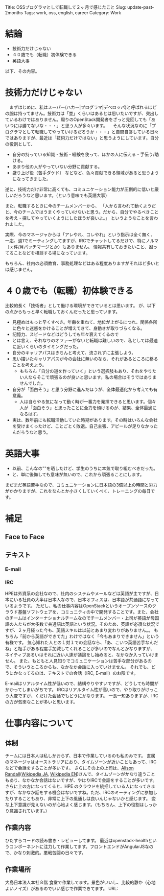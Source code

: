 Title: OSSプログラマとして転職して２ヶ月で感じたこと
Slug: update-past-2months
Tags: work, oss, english, career
Category: Work


# 結論

* 技術力だけじゃない
* ４０歳でも（転職）初体験できる
* 英語大事

以下、その内容。

# 技術力だけじゃない

　まずはじめに、私はスーパー(ハカー|プログラマ|デベロッパ)と呼ばれるほどの腕は持ってません。技術力は「並」くらいはあるとは思いたいですが、突出しているわけではありません。周りのOpenStack開発者をざっと見回しても「あいつには勝てないな・・・」と思う人が多々います。
　そんな状況なのに「プログラマとして転職してやっていけるだろうか・・・」と自問自答している日々ではありますが、最近は「技術力だけではない」と思うようにしています。自分の役割として、
* 自分の持っている知識・技術・経験を使って、ほかの人に伝える・手伝う/助ける。
* あまり他の人がやっていない分野に貢献する。
* 盛り上げ役（苦手ダケド）
などなど、色々貢献できる領域があると思うようになってきました。

逆に、技術力だけ非常に高くても、コミュニケーション能力が圧倒的に低いと厳しいだろうなと思います。（という意味でも英語大事）

また、転職するときに今のチームメンバーから、
「人から言われて動くようだと、今のチームではうまくやっていけないと思う。だから、自分でやるべきことを考え・探してやっていくようにしたほうが良いよ。」
というようなことを言われました。

実際、今のマネージャからは「アレやれ、コレやれ」という指示は全く無く、
一応、週1でミーティングしてますが、IRCでチャットしてるだけで、特にノルマ（ｘ件/月パッチマージとか）もありません。
情報共有しておきたいこと、困ってることなどを相談する場になっています。

もちろん、社内の必須教育、事務処理などはある程度ありますがそれほど多いとは感じません。


# ４０歳でも（転職）初体験できる
比較的長く「技術者」として働ける環境ができているとは思います。
が、以下の点からもっと早く転職しておくんだったと思っています。

  * 見極めはもっと早くすべき。年齢を重ねて、地位が上がるにつれ、関係各所に色々と迷惑をかけることが増えてきて、身動きが取りづらくなる。
  * 記憶力、スピードなどはどうしても年々衰えてくるので
  * とは言え、それなりのオファーがないと転職は難しいので、私としては最速に近いくらいのタイミングだった。
  * 自分のキャリアパスはきちんと考えて、流されずに主張しよう。
  * 思い描いたキャリアパスが今の会社に無いのなら、それがあるところに移ることを考えよう。
    * もちろん「自分の道を作っていく」という選択肢もあり、それをやりたい人ならそこで頑張るのが良いと思います。私の場合はそうではありませんでした。
  * 自分が「面白そう」と思う分野に進んだほうが、全体最適化から考えても有意義。
    * 人は自らやる気になって動く時が一番力を発揮できると思います。個々人が「面白そう」と思ったことに全力を傾けるのが、結果、全体最適になるはず。
  * 実は、数年前にも転職活動していた時期があります。その時はいろんな会社を受けまくったけど、ことごとく敗退。自己主張、アピールが足りなかったんだろうなと思う。


# 英語大事
  * 以前、こんなの""を晒したけど、学生のうちに本気で取り組むべきだった。
  * と、単に後悔しても意味が無いので、これから頑張ることにします。

まだまだ英語苦手なので、コミュニケーションに日本語の3倍以上の時間と労力がかかりますが、これをなんとか小さくしていくべく、トレーニングの毎日です。

# 補足

## Face to Face
## テキスト
### E-mail
### IRC
HPEは外資系の会社なので、社内のシステムやメールなどは英語が主ですが、日本にいる社員の大半は日本人なので、日本オフィスは、日本語が共通語になっているようです。
ただし、私の仕事内容はOpenStackというオープンソースのクラウド基盤ソフトウェアを、コミュニティの中で開発することです。また、会社のチームはインターナショナルチームなのでチームメンバー・上司が英語が母国語の人たちが大多数で共通語は英語という状況。そのため、英語が必須な状況ですが、２ヶ月経った今も、英語スキルは以前とあまり変わりがありません。。
もちろん「前から英語ができてた」わけではなく「今もあまりできません」という有様です。
気心知れた人との１対１での会話なら、「あ、こいつ英語苦手なんだね」と相手がある程度手加減してくれることが多いのでなんとかなりますが、
ネイティブあるいはそれに近い人達が議論をし始めると、なかなか入っていけません。
また、もともと人見知りでコミュニケーションは苦手な部分があるので、そういうところからも、なかなか会話に入っていけません。
それでも、どうにかなってるのは、テキストでの会話（IRC, E-mail）のお陰です。

E-mailはリアルタイム性が低いので、結構やりやすいですが、どうしても時間がかかってしまいがちです。
IRCはリアルタイム性が高いので、やり取りがけっこう大変ですが、くだけた会話でもどうにかなります。
一長一短ありますが、IRCの方が気楽なことが多いと思います。

# 仕事内容について
## 体制
チームには日本人は私しかおらず、日本で作業しているのも私のみです。
直属のマネージャはオーストラリアにおり、タイムゾーンが近いこともあって、IRCなどで会話をすることが多いです。
さらにその上の上司は、[Alison Randall](http://allisonrandal.com/)([Wikipedia JA](https://ja.wikipedia.org/wiki/%E3%82%A2%E3%83%AA%E3%82%BD%E3%83%B3%E3%83%BB%E3%83%A9%E3%83%B3%E3%83%80%E3%83%AB), [Wikipedia EN](https://en.wikipedia.org/wiki/Allison_Randal))さんで、タイムゾーンがかなり違うこともあり、なかなか会話はないですが、やはりIRCで会話をすることが多いです。
さらに上の方になってくると、HPE のクラウドを統括している人になってきますが、なかなか話をする機会はないですね。ただ、IRCのミーティングに参加したりすることもあり、非常に上下の風通しは良いんじゃないかと感じます。
変な上下意識が見えないのが心地よく感じます。（もちろん、上下の役割はしっかり意識されています。）

## 作業内容
ひたすらコードの読み書き・レビューしてます。
最近はopenstack-healthというコンポーネントに注力して作業してます。フロントエンドがAngularJSなので、かなり刺激的。悪戦苦闘の日々です。

## 作業場所
大島日本法人本社８階 食堂で作業してます。景色がいいし、比較的静か（心地よいノイズ）があるのでいい感じで作業できてます。
URL:
